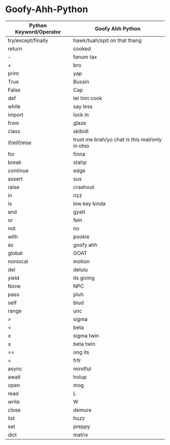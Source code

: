 # Goofy-Ahh-Python

| Python Keyword/Operator | Goofy Ahh Python                                |
|-------------------------|-------------------------------------------------|
| try/except/finally      | hawk/tuah/spit on that thang                    |
| return                  | cooked                                          |
| -                       | fanum tax                                       |
| +                       | bro                                             |
| print                   | yap                                             |
| True                    | Bussin                                          |
| False                   | Cap                                             |
| def                     | let him cook                                    |
| while                   | say less                                        |
| import                  | lock in                                         |
| from                    | glaze                                           |
| class                   | skibidi                                         |
| if/elif/else            | trust me brah/yo chat is this real/only in ohio |
| for                     | finna                                           |
| break                   | stahp                                           |
| continue                | edge                                            |
| assert                  | sus                                             |
| raise                   | crashout                                        |
| in                      | rizz                                            |
| is                      | low key kinda                                   |
| and                     | gyatt                                           |
| or                      | fein                                            |
| not                     | no                                              |
| with                    | pookie                                          |
| as                      | goofy ahh                                       |
| global                  | GOAT                                            |
| nonlocal                | motion                                          |
| del                     | delulu                                          |
| yield                   | its giving                                      |
| None                    | NPC                                             |
| pass                    | pluh                                            |
| self                    | blud                                            |
| range                   | unc                                             |
| >                       | sigma                                           |
| <                       | beta                                            |
| ≥                       | sigma twin                                      |
| ≤                       | beta twin                                       |
| ==                      | ong its                                         |
| =                       | frfr                                            |
| async                   | mindful                                         |
| await                   | holup                                           |
| open                    | mog                                             |
| read                    | L                                               |
| write                   | W                                               |
| close                   | demure                                          |
| list                    | huzz                                            |
| set                     | preppy                                          |
| dict                    | matrix                                          |

